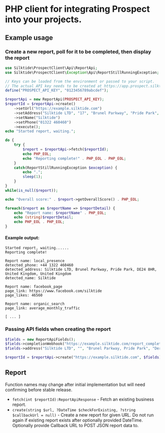 PHP client for integrating Prospect into your projects.
=======================================================

Example usage
-------------

### Create a new report, poll for it to be completed, then display the report

```php
use Silktide\ProspectClient\Api\ReportApi;
use Silktide\ProspectClient\Exception\Api\ReportStillRunningException;

// Keys can be loaded from the environment or passed to your script. 
// The actual API key needs to be created at https://app.prospect.silktide.com/en_GB/admin/settings#/api
define("PROSPECT_API_KEY", "0123456789abcdef");

$reportApi = new ReportApi(PROSPECT_API_KEY);
$reportId = $reportApi->create()
    ->setUrl("https://example.silktide.com")
    ->setAddress("Silktide LTD", "17", "Brunel Parkway", "Pride Park", "Derby", "DE24 8HR")
    ->setName("Silktide")
    ->setPhone("01322 460460")
    ->execute();
echo "Started report, waiting.";

do {
    try {
        $report = $reportApi->fetch($reportId);
        echo PHP_EOL;
        echo "Reporting complete!" . PHP_EOL . PHP_EOL;
    }
    catch(ReportStillRunningException $exception) {
        echo ".";
        sleep(1);
    }
}
while(is_null($report));

echo "Overall score:" . $report->getOverallScore() . PHP_EOL;

foreach($report as $reportName => $reportDetail) {
    echo "Report name: $reportName" . PHP_EOL;
    echo (string)$reportDetail;
    echo PHP_EOL . PHP_EOL;    
}
```

#### Example output:

```
Started report, waiting......
Reporting complete!

Report name: local_presence
detected_phone: +44 1322 460460
detected_address: Silktide LTD, Brunel Parkway, Pride Park, DE24 8HR, United Kingdom, United Kingdom
detected_name: Silktide

Report name: facebook_page
page_link: https://www.facebook.com/silktide
page_likes: 46560

Report name: organic_search
page_link: average_monthly_traffic

[ ... ]
```

### Passing API fields when creating the report

```php
$fields = new ReportApiFields();
$fields->completionWebhook("https://example.silktide.com/report_complete.php");
$fields->address("Silktide LTD", "", "Brunel Parkway, Pride Park", "Derby", "Derbyshire", "DE24 8HR", "GB");

$reportId = $reportApi->create("https://example.silktide.com", $fields);
```

Report
------

Function names may change after initial implementation but will need confirming before stable release.

+ `fetch(int $reportId):ReportApiResponse` - Fetch an existing business report.
+ `create(string $url, ?DateTime $checkForExisting, ?string $callbackUrl = null)` - Create a new report for given URL. Do not run again if existing report exists after optionally provided DateTime. Optionally provide Callback URL to POST JSON report data to.  
